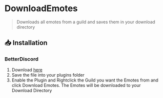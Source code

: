 # DownloadEmotes
> Downloads all emotes from a guild and saves them in your download directory

## 📥 Installation

### BetterDiscord

1. Download [here](https://hypeddomi.github.io/download/?plugin=DownloadEmotes)
2. Save the file into your plugins folder
3. Enable the Plugin and Rightclick the Guild you want the Emotes from and click Download Emotes. The Emotes will be downloaded to your Download Directory
